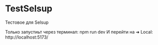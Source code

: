 # TestSelsup
Тестовое для Selsup

Только запустиьт через терминал: npm run dev
И перейти на   ➜  Local:   http://localhost:5173/